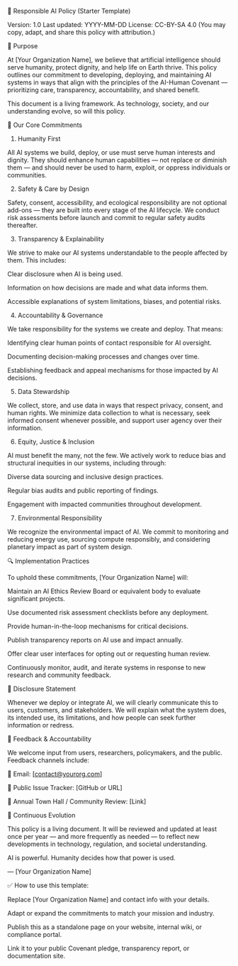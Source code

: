 🤖 Responsible AI Policy (Starter Template)

Version: 1.0
Last updated: YYYY-MM-DD
License: CC-BY-SA 4.0 (You may copy, adapt, and share this policy with attribution.)

📜 Purpose

At [Your Organization Name], we believe that artificial intelligence should serve humanity, protect dignity, and help life on Earth thrive. This policy outlines our commitment to developing, deploying, and maintaining AI systems in ways that align with the principles of the AI-Human Covenant — prioritizing care, transparency, accountability, and shared benefit.

This document is a living framework. As technology, society, and our understanding evolve, so will this policy.

🌱 Our Core Commitments
1. Humanity First

All AI systems we build, deploy, or use must serve human interests and dignity. They should enhance human capabilities — not replace or diminish them — and should never be used to harm, exploit, or oppress individuals or communities.

2. Safety & Care by Design

Safety, consent, accessibility, and ecological responsibility are not optional add-ons — they are built into every stage of the AI lifecycle. We conduct risk assessments before launch and commit to regular safety audits thereafter.

3. Transparency & Explainability

We strive to make our AI systems understandable to the people affected by them. This includes:

Clear disclosure when AI is being used.

Information on how decisions are made and what data informs them.

Accessible explanations of system limitations, biases, and potential risks.

4. Accountability & Governance

We take responsibility for the systems we create and deploy. That means:

Identifying clear human points of contact responsible for AI oversight.

Documenting decision-making processes and changes over time.

Establishing feedback and appeal mechanisms for those impacted by AI decisions.

5. Data Stewardship

We collect, store, and use data in ways that respect privacy, consent, and human rights. We minimize data collection to what is necessary, seek informed consent whenever possible, and support user agency over their information.

6. Equity, Justice & Inclusion

AI must benefit the many, not the few. We actively work to reduce bias and structural inequities in our systems, including through:

Diverse data sourcing and inclusive design practices.

Regular bias audits and public reporting of findings.

Engagement with impacted communities throughout development.

7. Environmental Responsibility

We recognize the environmental impact of AI. We commit to monitoring and reducing energy use, sourcing compute responsibly, and considering planetary impact as part of system design.

🔍 Implementation Practices

To uphold these commitments, [Your Organization Name] will:

Maintain an AI Ethics Review Board or equivalent body to evaluate significant projects.

Use documented risk assessment checklists before any deployment.

Provide human-in-the-loop mechanisms for critical decisions.

Publish transparency reports on AI use and impact annually.

Offer clear user interfaces for opting out or requesting human review.

Continuously monitor, audit, and iterate systems in response to new research and community feedback.

📣 Disclosure Statement

Whenever we deploy or integrate AI, we will clearly communicate this to users, customers, and stakeholders. We will explain what the system does, its intended use, its limitations, and how people can seek further information or redress.

🤝 Feedback & Accountability

We welcome input from users, researchers, policymakers, and the public. Feedback channels include:

📧 Email: [contact@yourorg.com]

💬 Public Issue Tracker: [GitHub or URL]

🧭 Annual Town Hall / Community Review: [Link]

🪩 Continuous Evolution

This policy is a living document. It will be reviewed and updated at least once per year — and more frequently as needed — to reflect new developments in technology, regulation, and societal understanding.

AI is powerful. Humanity decides how that power is used.

— [Your Organization Name]

✅ How to use this template:

Replace [Your Organization Name] and contact info with your details.

Adapt or expand the commitments to match your mission and industry.

Publish this as a standalone page on your website, internal wiki, or compliance portal.

Link it to your public Covenant pledge, transparency report, or documentation site.
